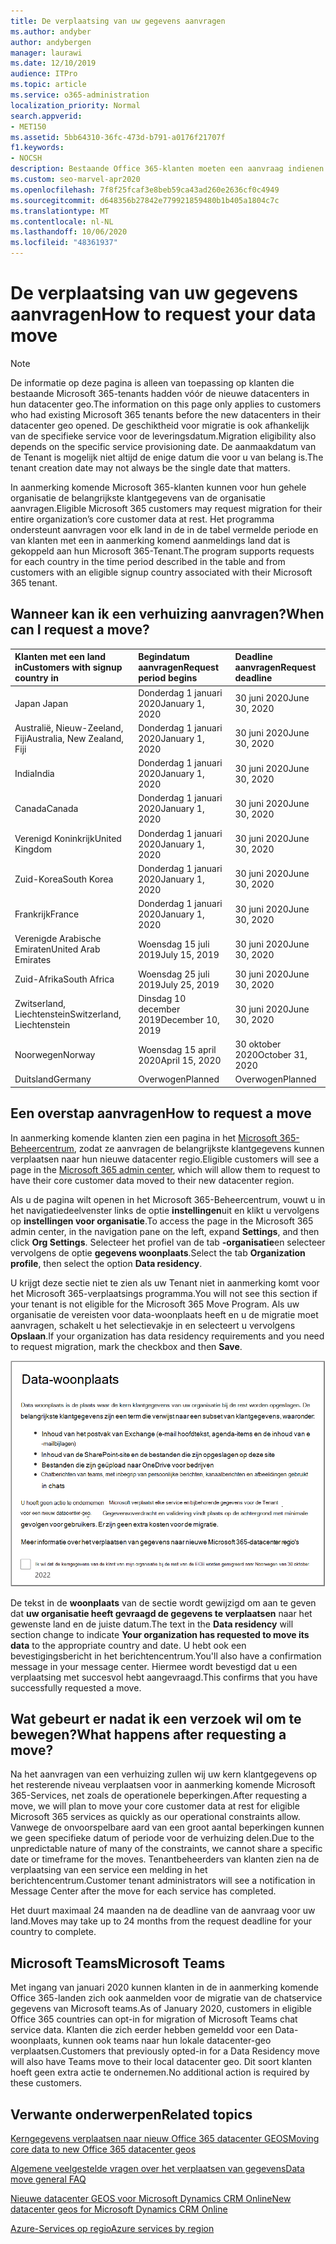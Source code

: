 ```yaml
---
title: De verplaatsing van uw gegevens aanvragen
ms.author: andyber
author: andybergen
manager: laurawi
ms.date: 12/10/2019
audience: ITPro
ms.topic: article
ms.service: o365-administration
localization_priority: Normal
search.appverid:
- MET150
ms.assetid: 5bb64310-36fc-473d-b791-a0176f21707f
f1.keywords:
- NOCSH
description: Bestaande Office 365-klanten moeten een aanvraag indienen vóór de deadline voor de deadline voor de datum waarop hun Microsoft 365-Services-gegevens zijn verplaatst naar hun nieuwe geo.
ms.custom: seo-marvel-apr2020
ms.openlocfilehash: 7f8f25fcaf3e8beb59ca43ad260e2636cf0c4949
ms.sourcegitcommit: d648356b27842e779921859480b1b405a1804c7c
ms.translationtype: MT
ms.contentlocale: nl-NL
ms.lasthandoff: 10/06/2020
ms.locfileid: "48361937"
---
```

# <a name="how-to-request-your-data-move"></a><span data-ttu-id="979b2-103">De verplaatsing van uw gegevens aanvragen</span><span class="sxs-lookup"><span data-stu-id="979b2-103">How to request your data move</span></span>

> [!NOTE]
> <span data-ttu-id="979b2-104">De informatie op deze pagina is alleen van toepassing op klanten die bestaande Microsoft 365-tenants hadden vóór de nieuwe datacenters in hun datacenter geo.</span><span class="sxs-lookup"><span data-stu-id="979b2-104">The information on this page only applies to customers who had existing Microsoft 365 tenants before the new datacenters in their datacenter geo opened.</span></span> <span data-ttu-id="979b2-105">De geschiktheid voor migratie is ook afhankelijk van de specifieke service voor de leveringsdatum.</span><span class="sxs-lookup"><span data-stu-id="979b2-105">Migration eligibility also depends on the specific service provisioning date.</span></span>  <span data-ttu-id="979b2-106">De aanmaakdatum van de Tenant is mogelijk niet altijd de enige datum die voor u van belang is.</span><span class="sxs-lookup"><span data-stu-id="979b2-106">The tenant creation date may not always be the single date that matters.</span></span>
  
<span data-ttu-id="979b2-107">In aanmerking komende Microsoft 365-klanten kunnen voor hun gehele organisatie de belangrijkste klantgegevens van de organisatie aanvragen.</span><span class="sxs-lookup"><span data-stu-id="979b2-107">Eligible Microsoft 365 customers may request migration for their entire organization’s core customer data at rest.</span></span>  <span data-ttu-id="979b2-108">Het programma ondersteunt aanvragen voor elk land in de in de tabel vermelde periode en van klanten met een in aanmerking komend aanmeldings land dat is gekoppeld aan hun Microsoft 365-Tenant.</span><span class="sxs-lookup"><span data-stu-id="979b2-108">The program supports requests for each country in the time period described in the table and from customers with an eligible signup country associated with their Microsoft 365 tenant.</span></span>
  
## <a name="when-can-i-request-a-move"></a><span data-ttu-id="979b2-109">Wanneer kan ik een verhuizing aanvragen?</span><span class="sxs-lookup"><span data-stu-id="979b2-109">When can I request a move?</span></span>

| <span data-ttu-id="979b2-110">Klanten met een land in</span><span class="sxs-lookup"><span data-stu-id="979b2-110">Customers with signup country in</span></span> | <span data-ttu-id="979b2-111">Begindatum aanvragen</span><span class="sxs-lookup"><span data-stu-id="979b2-111">Request period begins</span></span> | <span data-ttu-id="979b2-112">Deadline aanvragen</span><span class="sxs-lookup"><span data-stu-id="979b2-112">Request deadline</span></span> |
|:-----|:-----|:-----|
|<span data-ttu-id="979b2-113">Japan </span><span class="sxs-lookup"><span data-stu-id="979b2-113">Japan</span></span>  <br/> |<span data-ttu-id="979b2-114">Donderdag 1 januari 2020</span><span class="sxs-lookup"><span data-stu-id="979b2-114">January 1, 2020</span></span>  <br/> |<span data-ttu-id="979b2-115">30 juni 2020</span><span class="sxs-lookup"><span data-stu-id="979b2-115">June 30, 2020</span></span>  <br/> |
|<span data-ttu-id="979b2-116">Australië, Nieuw-Zeeland, Fiji</span><span class="sxs-lookup"><span data-stu-id="979b2-116">Australia, New Zealand, Fiji</span></span>  <br/> |<span data-ttu-id="979b2-117">Donderdag 1 januari 2020</span><span class="sxs-lookup"><span data-stu-id="979b2-117">January 1, 2020</span></span>  <br/> |<span data-ttu-id="979b2-118">30 juni 2020</span><span class="sxs-lookup"><span data-stu-id="979b2-118">June 30, 2020</span></span>  <br/> |
|<span data-ttu-id="979b2-119">India</span><span class="sxs-lookup"><span data-stu-id="979b2-119">India</span></span>  <br/> |<span data-ttu-id="979b2-120">Donderdag 1 januari 2020</span><span class="sxs-lookup"><span data-stu-id="979b2-120">January 1, 2020</span></span>  <br/> |<span data-ttu-id="979b2-121">30 juni 2020</span><span class="sxs-lookup"><span data-stu-id="979b2-121">June 30, 2020</span></span>  <br/> |
|<span data-ttu-id="979b2-122">Canada</span><span class="sxs-lookup"><span data-stu-id="979b2-122">Canada</span></span>  <br/> |<span data-ttu-id="979b2-123">Donderdag 1 januari 2020</span><span class="sxs-lookup"><span data-stu-id="979b2-123">January 1, 2020</span></span>  <br/> |<span data-ttu-id="979b2-124">30 juni 2020</span><span class="sxs-lookup"><span data-stu-id="979b2-124">June 30, 2020</span></span>  <br/> |
|<span data-ttu-id="979b2-125">Verenigd Koninkrijk</span><span class="sxs-lookup"><span data-stu-id="979b2-125">United Kingdom</span></span>  <br/> |<span data-ttu-id="979b2-126">Donderdag 1 januari 2020</span><span class="sxs-lookup"><span data-stu-id="979b2-126">January 1, 2020</span></span>  <br/> |<span data-ttu-id="979b2-127">30 juni 2020</span><span class="sxs-lookup"><span data-stu-id="979b2-127">June 30, 2020</span></span>  <br/> |
|<span data-ttu-id="979b2-128">Zuid-Korea</span><span class="sxs-lookup"><span data-stu-id="979b2-128">South Korea</span></span>  <br/> |<span data-ttu-id="979b2-129">Donderdag 1 januari 2020</span><span class="sxs-lookup"><span data-stu-id="979b2-129">January 1, 2020</span></span>  <br/> |<span data-ttu-id="979b2-130">30 juni 2020</span><span class="sxs-lookup"><span data-stu-id="979b2-130">June 30, 2020</span></span>  <br/> |
|<span data-ttu-id="979b2-131">Frankrijk</span><span class="sxs-lookup"><span data-stu-id="979b2-131">France</span></span>  <br/> |<span data-ttu-id="979b2-132">Donderdag 1 januari 2020</span><span class="sxs-lookup"><span data-stu-id="979b2-132">January 1, 2020</span></span>  <br/> |<span data-ttu-id="979b2-133">30 juni 2020</span><span class="sxs-lookup"><span data-stu-id="979b2-133">June 30, 2020</span></span>  <br/> |
|<span data-ttu-id="979b2-134">Verenigde Arabische Emiraten</span><span class="sxs-lookup"><span data-stu-id="979b2-134">United Arab Emirates</span></span>  <br/> |<span data-ttu-id="979b2-135">Woensdag 15 juli 2019</span><span class="sxs-lookup"><span data-stu-id="979b2-135">July 15, 2019</span></span>  <br/> |<span data-ttu-id="979b2-136">30 juni 2020</span><span class="sxs-lookup"><span data-stu-id="979b2-136">June 30, 2020</span></span>  <br/> |
|<span data-ttu-id="979b2-137">Zuid-Afrika</span><span class="sxs-lookup"><span data-stu-id="979b2-137">South Africa</span></span>  <br/> |<span data-ttu-id="979b2-138">Woensdag 25 juli 2019</span><span class="sxs-lookup"><span data-stu-id="979b2-138">July 25, 2019</span></span>  <br/> |<span data-ttu-id="979b2-139">30 juni 2020</span><span class="sxs-lookup"><span data-stu-id="979b2-139">June 30, 2020</span></span>  <br/> |
|<span data-ttu-id="979b2-140">Zwitserland, Liechtenstein</span><span class="sxs-lookup"><span data-stu-id="979b2-140">Switzerland, Liechtenstein</span></span>  <br/> |<span data-ttu-id="979b2-141">Dinsdag 10 december 2019</span><span class="sxs-lookup"><span data-stu-id="979b2-141">December 10, 2019</span></span>  <br/> |<span data-ttu-id="979b2-142">30 juni 2020</span><span class="sxs-lookup"><span data-stu-id="979b2-142">June 30, 2020</span></span>  <br/> |
|<span data-ttu-id="979b2-143">Noorwegen</span><span class="sxs-lookup"><span data-stu-id="979b2-143">Norway</span></span>  <br/> |<span data-ttu-id="979b2-144">Woensdag 15 april 2020</span><span class="sxs-lookup"><span data-stu-id="979b2-144">April 15, 2020</span></span>  <br/> |<span data-ttu-id="979b2-145">30 oktober 2020</span><span class="sxs-lookup"><span data-stu-id="979b2-145">October 31, 2020</span></span>  <br/> |
|<span data-ttu-id="979b2-146">Duitsland</span><span class="sxs-lookup"><span data-stu-id="979b2-146">Germany</span></span>  <br/> |<span data-ttu-id="979b2-147">Overwogen</span><span class="sxs-lookup"><span data-stu-id="979b2-147">Planned</span></span>  <br/> |<span data-ttu-id="979b2-148">Overwogen</span><span class="sxs-lookup"><span data-stu-id="979b2-148">Planned</span></span>  <br/> |

## <a name="how-to-request-a-move"></a><span data-ttu-id="979b2-149">Een overstap aanvragen</span><span class="sxs-lookup"><span data-stu-id="979b2-149">How to request a move</span></span>

<span data-ttu-id="979b2-150">In aanmerking komende klanten zien een pagina in het [Microsoft 365-Beheercentrum](https://aka.ms/365admin), zodat ze aanvragen de belangrijkste klantgegevens kunnen verplaatsen naar hun nieuwe datacenter regio.</span><span class="sxs-lookup"><span data-stu-id="979b2-150">Eligible customers will see a page in the [Microsoft 365 admin center](https://aka.ms/365admin), which will allow them to request to have their core customer data moved to their new datacenter region.</span></span>  
  
<span data-ttu-id="979b2-151">Als u de pagina wilt openen in het Microsoft 365-Beheercentrum, vouwt u in het navigatiedeelvenster links de optie **instellingen**uit en klikt u vervolgens op **instellingen voor organisatie**.</span><span class="sxs-lookup"><span data-stu-id="979b2-151">To access the page in the Microsoft 365 admin center, in the navigation pane on the left, expand **Settings**, and then click **Org Settings**.</span></span>
<span data-ttu-id="979b2-152">Selecteer het profiel van de tab **-organisatie**en selecteer vervolgens de optie **gegevens woonplaats**.</span><span class="sxs-lookup"><span data-stu-id="979b2-152">Select the tab **Organization profile**, then select the option **Data residency**.</span></span>
  
<span data-ttu-id="979b2-153">U krijgt deze sectie niet te zien als uw Tenant niet in aanmerking komt voor het Microsoft 365-verplaatsings programma.</span><span class="sxs-lookup"><span data-stu-id="979b2-153">You will not see this section if your tenant is not eligible for the Microsoft 365 Move Program.</span></span>  <span data-ttu-id="979b2-154">Als uw organisatie de vereisten voor data-woonplaats heeft en u de migratie moet aanvragen, schakelt u het selectievakje in en selecteert u vervolgens **Opslaan**.</span><span class="sxs-lookup"><span data-stu-id="979b2-154">If your organization has data residency requirements and you need to request migration, mark the checkbox and then **Save**.</span></span>
  
![Actie scherm voor opt-in voor datacenter](../media/dataresidencyflyoutae.jpg)
  
<span data-ttu-id="979b2-156">De tekst in de **woonplaats** van de sectie wordt gewijzigd om aan te geven dat **uw organisatie heeft gevraagd de gegevens te verplaatsen** naar het gewenste land en de juiste datum.</span><span class="sxs-lookup"><span data-stu-id="979b2-156">The text in the **Data residency** will section change to indicate **Your organization has requested to move its data** to the appropriate country and date.</span></span> <span data-ttu-id="979b2-157">U hebt ook een bevestigingsbericht in het berichtencentrum.</span><span class="sxs-lookup"><span data-stu-id="979b2-157">You'll also have a confirmation message in your message center.</span></span> <span data-ttu-id="979b2-158">Hiermee wordt bevestigd dat u een verplaatsing met succesvol hebt aangevraagd.</span><span class="sxs-lookup"><span data-stu-id="979b2-158">This confirms that you have successfully requested a move.</span></span> 
  
## <a name="what-happens-after-requesting-a-move"></a><span data-ttu-id="979b2-159">Wat gebeurt er nadat ik een verzoek wil om te bewegen?</span><span class="sxs-lookup"><span data-stu-id="979b2-159">What happens after requesting a move?</span></span>

<span data-ttu-id="979b2-160">Na het aanvragen van een verhuizing zullen wij uw kern klantgegevens op het resterende niveau verplaatsen voor in aanmerking komende Microsoft 365-Services, net zoals de operationele beperkingen.</span><span class="sxs-lookup"><span data-stu-id="979b2-160">After requesting a move, we will plan to move your core customer data at rest for eligible Microsoft 365 services as quickly as our operational constraints allow.</span></span> <span data-ttu-id="979b2-161">Vanwege de onvoorspelbare aard van een groot aantal beperkingen kunnen we geen specifieke datum of periode voor de verhuizing delen.</span><span class="sxs-lookup"><span data-stu-id="979b2-161">Due to the unpredictable nature of many of the constraints, we cannot share a specific date or timeframe for the moves.</span></span> <span data-ttu-id="979b2-162">Tenantbeheerders van klanten zien na de verplaatsing van een service een melding in het berichtencentrum.</span><span class="sxs-lookup"><span data-stu-id="979b2-162">Customer tenant administrators will see a notification in Message Center after the move for each service has completed.</span></span>
  
<span data-ttu-id="979b2-163">Het duurt maximaal 24 maanden na de deadline van de aanvraag voor uw land.</span><span class="sxs-lookup"><span data-stu-id="979b2-163">Moves may take up to 24 months from the request deadline for your country to complete.</span></span>
  
## <a name="microsoft-teams"></a><span data-ttu-id="979b2-164">Microsoft Teams</span><span class="sxs-lookup"><span data-stu-id="979b2-164">Microsoft Teams</span></span>

<span data-ttu-id="979b2-165">Met ingang van januari 2020 kunnen klanten in de in aanmerking komende Office 365-landen zich ook aanmelden voor de migratie van de chatservice gegevens van Microsoft teams.</span><span class="sxs-lookup"><span data-stu-id="979b2-165">As of January 2020, customers in eligible Office 365 countries can opt-in for migration of Microsoft Teams chat service data.</span></span>  <span data-ttu-id="979b2-166">Klanten die zich eerder hebben gemeldd voor een Data-woonplaats, kunnen ook teams naar hun lokale datacenter-geo verplaatsen.</span><span class="sxs-lookup"><span data-stu-id="979b2-166">Customers that previously opted-in for a Data Residency move will also have Teams move to their local datacenter geo.</span></span>  <span data-ttu-id="979b2-167">Dit soort klanten hoeft geen extra actie te ondernemen.</span><span class="sxs-lookup"><span data-stu-id="979b2-167">No additional action is required by these customers.</span></span>

## <a name="related-topics"></a><span data-ttu-id="979b2-168">Verwante onderwerpen</span><span class="sxs-lookup"><span data-stu-id="979b2-168">Related topics</span></span>

[<span data-ttu-id="979b2-169">Kerngegevens verplaatsen naar nieuw Office 365 datacenter GEOS</span><span class="sxs-lookup"><span data-stu-id="979b2-169">Moving core data to new Office 365 datacenter geos</span></span>](moving-data-to-new-datacenter-geos.md)

[<span data-ttu-id="979b2-170">Algemene veelgestelde vragen over het verplaatsen van gegevens</span><span class="sxs-lookup"><span data-stu-id="979b2-170">Data move general FAQ</span></span>](data-move-faq.md)

[<span data-ttu-id="979b2-171">Nieuwe datacenter GEOS voor Microsoft Dynamics CRM Online</span><span class="sxs-lookup"><span data-stu-id="979b2-171">New datacenter geos for Microsoft Dynamics CRM Online</span></span>](https://go.microsoft.com/fwlink/p/?Linkid=615924)
  
[<span data-ttu-id="979b2-172">Azure-Services op regio</span><span class="sxs-lookup"><span data-stu-id="979b2-172">Azure services by region</span></span>](https://azure.microsoft.com/regions/)
  


